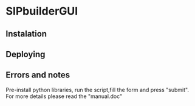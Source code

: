 # SIPbuilderGUI
## Instalation

## Deploying
## Errors and notes

Pre-install python libraries, run the script,fill the form and press "submit".
For more details please read the "manual.doc"
